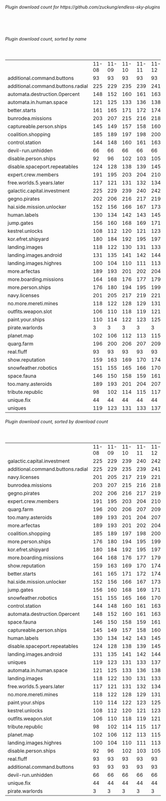 <h6>Plugin download count for https://github.com/zuckung/endless-sky-plugins</h6><br>
<br>
<h6>Plugin download count, sorted by name</h6><sub><sup><br>
<table>
	<tr>
		<td></td>
		<td>11-08</td>
		<td>11-09</td>
		<td>11-10</td>
		<td>11-11</td>
		<td>11-12</td>
		<td>11-13</td>
		<td>11-14</td>
		<td>today +</td>
	</tr>
	<tr>
		<td>additional.command.buttons</td>
		<td>93</td>
		<td>93</td>
		<td>93</td>
		<td>93</td>
		<td>93</td>
		<td>93</td>
		<td>93</td>
		<td></td>
	</tr>
	<tr>
		<td>additional.command.buttons.radial</td>
		<td>225</td>
		<td>229</td>
		<td>235</td>
		<td>239</td>
		<td>241</td>
		<td>242</td>
		<td>242</td>
		<td></td>
	</tr>
	<tr>
		<td>automata.destruction.0percent</td>
		<td>148</td>
		<td>152</td>
		<td>160</td>
		<td>161</td>
		<td>163</td>
		<td>164</td>
		<td>164</td>
		<td></td>
	</tr>
	<tr>
		<td>automata.in.human.space</td>
		<td>121</td>
		<td>125</td>
		<td>133</td>
		<td>136</td>
		<td>138</td>
		<td>139</td>
		<td>139</td>
		<td></td>
	</tr>
	<tr>
		<td>better.starts</td>
		<td>161</td>
		<td>165</td>
		<td>171</td>
		<td>172</td>
		<td>174</td>
		<td>175</td>
		<td>175</td>
		<td></td>
	</tr>
	<tr>
		<td>bunrodea.missions</td>
		<td>203</td>
		<td>207</td>
		<td>215</td>
		<td>216</td>
		<td>218</td>
		<td>221</td>
		<td>221</td>
		<td></td>
	</tr>
	<tr>
		<td>captureable.person.ships</td>
		<td>145</td>
		<td>149</td>
		<td>157</td>
		<td>158</td>
		<td>160</td>
		<td>161</td>
		<td>161</td>
		<td></td>
	</tr>
	<tr>
		<td>coalition.shopping</td>
		<td>185</td>
		<td>189</td>
		<td>197</td>
		<td>198</td>
		<td>200</td>
		<td>203</td>
		<td>203</td>
		<td></td>
	</tr>
	<tr>
		<td>control.station</td>
		<td>144</td>
		<td>148</td>
		<td>160</td>
		<td>161</td>
		<td>163</td>
		<td>164</td>
		<td>164</td>
		<td></td>
	</tr>
	<tr>
		<td>devil-run.unhidden</td>
		<td>66</td>
		<td>66</td>
		<td>66</td>
		<td>66</td>
		<td>66</td>
		<td>66</td>
		<td>66</td>
		<td></td>
	</tr>
	<tr>
		<td>disable.person.ships</td>
		<td>92</td>
		<td>96</td>
		<td>102</td>
		<td>103</td>
		<td>105</td>
		<td>106</td>
		<td>106</td>
		<td></td>
	</tr>
	<tr>
		<td>disable.spaceport.repeatables</td>
		<td>124</td>
		<td>128</td>
		<td>138</td>
		<td>139</td>
		<td>145</td>
		<td>146</td>
		<td>146</td>
		<td></td>
	</tr>
	<tr>
		<td>expert.crew.members</td>
		<td>191</td>
		<td>195</td>
		<td>203</td>
		<td>204</td>
		<td>210</td>
		<td>213</td>
		<td>213</td>
		<td></td>
	</tr>
	<tr>
		<td>free.worlds.5.years.later</td>
		<td>117</td>
		<td>121</td>
		<td>131</td>
		<td>132</td>
		<td>134</td>
		<td>135</td>
		<td>136</td>
		<td>+ 1</td>
	</tr>
	<tr>
		<td>galactic.capital.investment</td>
		<td>225</td>
		<td>229</td>
		<td>239</td>
		<td>240</td>
		<td>242</td>
		<td>247</td>
		<td>247</td>
		<td></td>
	</tr>
	<tr>
		<td>gegno.pirates</td>
		<td>202</td>
		<td>206</td>
		<td>216</td>
		<td>217</td>
		<td>219</td>
		<td>220</td>
		<td>220</td>
		<td></td>
	</tr>
	<tr>
		<td>hai.side.mission.unlocker</td>
		<td>152</td>
		<td>156</td>
		<td>166</td>
		<td>167</td>
		<td>173</td>
		<td>174</td>
		<td>174</td>
		<td></td>
	</tr>
	<tr>
		<td>human.labels</td>
		<td>130</td>
		<td>134</td>
		<td>142</td>
		<td>143</td>
		<td>145</td>
		<td>146</td>
		<td>146</td>
		<td></td>
	</tr>
	<tr>
		<td>jump.gates</td>
		<td>156</td>
		<td>160</td>
		<td>168</td>
		<td>169</td>
		<td>171</td>
		<td>172</td>
		<td>172</td>
		<td></td>
	</tr>
	<tr>
		<td>kestrel.unlocks</td>
		<td>108</td>
		<td>112</td>
		<td>120</td>
		<td>121</td>
		<td>123</td>
		<td>126</td>
		<td>126</td>
		<td></td>
	</tr>
	<tr>
		<td>kor.efret.shipyard</td>
		<td>180</td>
		<td>184</td>
		<td>192</td>
		<td>195</td>
		<td>197</td>
		<td>198</td>
		<td>198</td>
		<td></td>
	</tr>
	<tr>
		<td>landing.images</td>
		<td>118</td>
		<td>122</td>
		<td>130</td>
		<td>131</td>
		<td>133</td>
		<td>136</td>
		<td>136</td>
		<td></td>
	</tr>
	<tr>
		<td>landing.images.android</td>
		<td>131</td>
		<td>135</td>
		<td>141</td>
		<td>142</td>
		<td>144</td>
		<td>145</td>
		<td>145</td>
		<td></td>
	</tr>
	<tr>
		<td>landing.images.highres</td>
		<td>100</td>
		<td>104</td>
		<td>110</td>
		<td>111</td>
		<td>113</td>
		<td>116</td>
		<td>116</td>
		<td></td>
	</tr>
	<tr>
		<td>more.arfectas</td>
		<td>189</td>
		<td>193</td>
		<td>201</td>
		<td>202</td>
		<td>204</td>
		<td>205</td>
		<td>205</td>
		<td></td>
	</tr>
	<tr>
		<td>more.boarding.missions</td>
		<td>164</td>
		<td>168</td>
		<td>176</td>
		<td>177</td>
		<td>179</td>
		<td>182</td>
		<td>182</td>
		<td></td>
	</tr>
	<tr>
		<td>more.person.ships</td>
		<td>176</td>
		<td>180</td>
		<td>194</td>
		<td>195</td>
		<td>199</td>
		<td>200</td>
		<td>200</td>
		<td></td>
	</tr>
	<tr>
		<td>navy.licenses</td>
		<td>201</td>
		<td>205</td>
		<td>217</td>
		<td>219</td>
		<td>221</td>
		<td>224</td>
		<td>224</td>
		<td></td>
	</tr>
	<tr>
		<td>no.more.mereti.mines</td>
		<td>118</td>
		<td>122</td>
		<td>128</td>
		<td>129</td>
		<td>131</td>
		<td>132</td>
		<td>132</td>
		<td></td>
	</tr>
	<tr>
		<td>outfits.weapon.slot</td>
		<td>106</td>
		<td>110</td>
		<td>118</td>
		<td>119</td>
		<td>121</td>
		<td>122</td>
		<td>122</td>
		<td></td>
	</tr>
	<tr>
		<td>paint.your.ships</td>
		<td>110</td>
		<td>114</td>
		<td>122</td>
		<td>123</td>
		<td>125</td>
		<td>126</td>
		<td>126</td>
		<td></td>
	</tr>
	<tr>
		<td>pirate.warlords</td>
		<td>3</td>
		<td>3</td>
		<td>3</td>
		<td>3</td>
		<td>3</td>
		<td>3</td>
		<td>3</td>
		<td></td>
	</tr>
	<tr>
		<td>planet.map</td>
		<td>102</td>
		<td>106</td>
		<td>112</td>
		<td>113</td>
		<td>115</td>
		<td>116</td>
		<td>116</td>
		<td></td>
	</tr>
	<tr>
		<td>quarg.farm</td>
		<td>196</td>
		<td>200</td>
		<td>206</td>
		<td>207</td>
		<td>209</td>
		<td>210</td>
		<td>210</td>
		<td></td>
	</tr>
	<tr>
		<td>real.fluff</td>
		<td>93</td>
		<td>93</td>
		<td>93</td>
		<td>93</td>
		<td>93</td>
		<td>93</td>
		<td>93</td>
		<td></td>
	</tr>
	<tr>
		<td>show.reputation</td>
		<td>159</td>
		<td>163</td>
		<td>169</td>
		<td>170</td>
		<td>174</td>
		<td>175</td>
		<td>175</td>
		<td></td>
	</tr>
	<tr>
		<td>snowfeather.robotics</td>
		<td>151</td>
		<td>155</td>
		<td>165</td>
		<td>166</td>
		<td>170</td>
		<td>171</td>
		<td>171</td>
		<td></td>
	</tr>
	<tr>
		<td>space.fauna</td>
		<td>146</td>
		<td>150</td>
		<td>158</td>
		<td>159</td>
		<td>161</td>
		<td>162</td>
		<td>162</td>
		<td></td>
	</tr>
	<tr>
		<td>too.many.asteroids</td>
		<td>189</td>
		<td>193</td>
		<td>201</td>
		<td>204</td>
		<td>207</td>
		<td>208</td>
		<td>208</td>
		<td></td>
	</tr>
	<tr>
		<td>tribute.republic</td>
		<td>98</td>
		<td>102</td>
		<td>114</td>
		<td>115</td>
		<td>117</td>
		<td>118</td>
		<td>118</td>
		<td></td>
	</tr>
	<tr>
		<td>unique.fix</td>
		<td>44</td>
		<td>44</td>
		<td>44</td>
		<td>44</td>
		<td>44</td>
		<td>44</td>
		<td>44</td>
		<td></td>
	</tr>
	<tr>
		<td>uniques</td>
		<td>119</td>
		<td>123</td>
		<td>131</td>
		<td>133</td>
		<td>137</td>
		<td>140</td>
		<td>140</td>
		<td></td>
	</tr>
</table>
</sub></sup>
<h6>Plugin download count, sorted by download count</h6><sub><sup><br>
<table>
	<tr>
		<td></td>
		<td>11-08</td>
		<td>11-09</td>
		<td>11-10</td>
		<td>11-11</td>
		<td>11-12</td>
		<td>11-13</td>
		<td>11-14</td>
		<td>today +</td>
	</tr>
	<tr>
		<td>galactic.capital.investment</td>
		<td>225</td>
		<td>229</td>
		<td>239</td>
		<td>240</td>
		<td>242</td>
		<td>247</td>
		<td>247</td>
		<td></td>
	</tr>
	<tr>
		<td>additional.command.buttons.radial</td>
		<td>225</td>
		<td>229</td>
		<td>235</td>
		<td>239</td>
		<td>241</td>
		<td>242</td>
		<td>242</td>
		<td></td>
	</tr>
	<tr>
		<td>navy.licenses</td>
		<td>201</td>
		<td>205</td>
		<td>217</td>
		<td>219</td>
		<td>221</td>
		<td>224</td>
		<td>224</td>
		<td></td>
	</tr>
	<tr>
		<td>bunrodea.missions</td>
		<td>203</td>
		<td>207</td>
		<td>215</td>
		<td>216</td>
		<td>218</td>
		<td>221</td>
		<td>221</td>
		<td></td>
	</tr>
	<tr>
		<td>gegno.pirates</td>
		<td>202</td>
		<td>206</td>
		<td>216</td>
		<td>217</td>
		<td>219</td>
		<td>220</td>
		<td>220</td>
		<td></td>
	</tr>
	<tr>
		<td>expert.crew.members</td>
		<td>191</td>
		<td>195</td>
		<td>203</td>
		<td>204</td>
		<td>210</td>
		<td>213</td>
		<td>213</td>
		<td></td>
	</tr>
	<tr>
		<td>quarg.farm</td>
		<td>196</td>
		<td>200</td>
		<td>206</td>
		<td>207</td>
		<td>209</td>
		<td>210</td>
		<td>210</td>
		<td></td>
	</tr>
	<tr>
		<td>too.many.asteroids</td>
		<td>189</td>
		<td>193</td>
		<td>201</td>
		<td>204</td>
		<td>207</td>
		<td>208</td>
		<td>208</td>
		<td></td>
	</tr>
	<tr>
		<td>more.arfectas</td>
		<td>189</td>
		<td>193</td>
		<td>201</td>
		<td>202</td>
		<td>204</td>
		<td>205</td>
		<td>205</td>
		<td></td>
	</tr>
	<tr>
		<td>coalition.shopping</td>
		<td>185</td>
		<td>189</td>
		<td>197</td>
		<td>198</td>
		<td>200</td>
		<td>203</td>
		<td>203</td>
		<td></td>
	</tr>
	<tr>
		<td>more.person.ships</td>
		<td>176</td>
		<td>180</td>
		<td>194</td>
		<td>195</td>
		<td>199</td>
		<td>200</td>
		<td>200</td>
		<td></td>
	</tr>
	<tr>
		<td>kor.efret.shipyard</td>
		<td>180</td>
		<td>184</td>
		<td>192</td>
		<td>195</td>
		<td>197</td>
		<td>198</td>
		<td>198</td>
		<td></td>
	</tr>
	<tr>
		<td>more.boarding.missions</td>
		<td>164</td>
		<td>168</td>
		<td>176</td>
		<td>177</td>
		<td>179</td>
		<td>182</td>
		<td>182</td>
		<td></td>
	</tr>
	<tr>
		<td>show.reputation</td>
		<td>159</td>
		<td>163</td>
		<td>169</td>
		<td>170</td>
		<td>174</td>
		<td>175</td>
		<td>175</td>
		<td></td>
	</tr>
	<tr>
		<td>better.starts</td>
		<td>161</td>
		<td>165</td>
		<td>171</td>
		<td>172</td>
		<td>174</td>
		<td>175</td>
		<td>175</td>
		<td></td>
	</tr>
	<tr>
		<td>hai.side.mission.unlocker</td>
		<td>152</td>
		<td>156</td>
		<td>166</td>
		<td>167</td>
		<td>173</td>
		<td>174</td>
		<td>174</td>
		<td></td>
	</tr>
	<tr>
		<td>jump.gates</td>
		<td>156</td>
		<td>160</td>
		<td>168</td>
		<td>169</td>
		<td>171</td>
		<td>172</td>
		<td>172</td>
		<td></td>
	</tr>
	<tr>
		<td>snowfeather.robotics</td>
		<td>151</td>
		<td>155</td>
		<td>165</td>
		<td>166</td>
		<td>170</td>
		<td>171</td>
		<td>171</td>
		<td></td>
	</tr>
	<tr>
		<td>control.station</td>
		<td>144</td>
		<td>148</td>
		<td>160</td>
		<td>161</td>
		<td>163</td>
		<td>164</td>
		<td>164</td>
		<td></td>
	</tr>
	<tr>
		<td>automata.destruction.0percent</td>
		<td>148</td>
		<td>152</td>
		<td>160</td>
		<td>161</td>
		<td>163</td>
		<td>164</td>
		<td>164</td>
		<td></td>
	</tr>
	<tr>
		<td>space.fauna</td>
		<td>146</td>
		<td>150</td>
		<td>158</td>
		<td>159</td>
		<td>161</td>
		<td>162</td>
		<td>162</td>
		<td></td>
	</tr>
	<tr>
		<td>captureable.person.ships</td>
		<td>145</td>
		<td>149</td>
		<td>157</td>
		<td>158</td>
		<td>160</td>
		<td>161</td>
		<td>161</td>
		<td></td>
	</tr>
	<tr>
		<td>human.labels</td>
		<td>130</td>
		<td>134</td>
		<td>142</td>
		<td>143</td>
		<td>145</td>
		<td>146</td>
		<td>146</td>
		<td></td>
	</tr>
	<tr>
		<td>disable.spaceport.repeatables</td>
		<td>124</td>
		<td>128</td>
		<td>138</td>
		<td>139</td>
		<td>145</td>
		<td>146</td>
		<td>146</td>
		<td></td>
	</tr>
	<tr>
		<td>landing.images.android</td>
		<td>131</td>
		<td>135</td>
		<td>141</td>
		<td>142</td>
		<td>144</td>
		<td>145</td>
		<td>145</td>
		<td></td>
	</tr>
	<tr>
		<td>uniques</td>
		<td>119</td>
		<td>123</td>
		<td>131</td>
		<td>133</td>
		<td>137</td>
		<td>140</td>
		<td>140</td>
		<td></td>
	</tr>
	<tr>
		<td>automata.in.human.space</td>
		<td>121</td>
		<td>125</td>
		<td>133</td>
		<td>136</td>
		<td>138</td>
		<td>139</td>
		<td>139</td>
		<td></td>
	</tr>
	<tr>
		<td>landing.images</td>
		<td>118</td>
		<td>122</td>
		<td>130</td>
		<td>131</td>
		<td>133</td>
		<td>136</td>
		<td>136</td>
		<td></td>
	</tr>
	<tr>
		<td>free.worlds.5.years.later</td>
		<td>117</td>
		<td>121</td>
		<td>131</td>
		<td>132</td>
		<td>134</td>
		<td>135</td>
		<td>136</td>
		<td>+ 1</td>
	</tr>
	<tr>
		<td>no.more.mereti.mines</td>
		<td>118</td>
		<td>122</td>
		<td>128</td>
		<td>129</td>
		<td>131</td>
		<td>132</td>
		<td>132</td>
		<td></td>
	</tr>
	<tr>
		<td>paint.your.ships</td>
		<td>110</td>
		<td>114</td>
		<td>122</td>
		<td>123</td>
		<td>125</td>
		<td>126</td>
		<td>126</td>
		<td></td>
	</tr>
	<tr>
		<td>kestrel.unlocks</td>
		<td>108</td>
		<td>112</td>
		<td>120</td>
		<td>121</td>
		<td>123</td>
		<td>126</td>
		<td>126</td>
		<td></td>
	</tr>
	<tr>
		<td>outfits.weapon.slot</td>
		<td>106</td>
		<td>110</td>
		<td>118</td>
		<td>119</td>
		<td>121</td>
		<td>122</td>
		<td>122</td>
		<td></td>
	</tr>
	<tr>
		<td>tribute.republic</td>
		<td>98</td>
		<td>102</td>
		<td>114</td>
		<td>115</td>
		<td>117</td>
		<td>118</td>
		<td>118</td>
		<td></td>
	</tr>
	<tr>
		<td>planet.map</td>
		<td>102</td>
		<td>106</td>
		<td>112</td>
		<td>113</td>
		<td>115</td>
		<td>116</td>
		<td>116</td>
		<td></td>
	</tr>
	<tr>
		<td>landing.images.highres</td>
		<td>100</td>
		<td>104</td>
		<td>110</td>
		<td>111</td>
		<td>113</td>
		<td>116</td>
		<td>116</td>
		<td></td>
	</tr>
	<tr>
		<td>disable.person.ships</td>
		<td>92</td>
		<td>96</td>
		<td>102</td>
		<td>103</td>
		<td>105</td>
		<td>106</td>
		<td>106</td>
		<td></td>
	</tr>
	<tr>
		<td>real.fluff</td>
		<td>93</td>
		<td>93</td>
		<td>93</td>
		<td>93</td>
		<td>93</td>
		<td>93</td>
		<td>93</td>
		<td></td>
	</tr>
	<tr>
		<td>additional.command.buttons</td>
		<td>93</td>
		<td>93</td>
		<td>93</td>
		<td>93</td>
		<td>93</td>
		<td>93</td>
		<td>93</td>
		<td></td>
	</tr>
	<tr>
		<td>devil-run.unhidden</td>
		<td>66</td>
		<td>66</td>
		<td>66</td>
		<td>66</td>
		<td>66</td>
		<td>66</td>
		<td>66</td>
		<td></td>
	</tr>
	<tr>
		<td>unique.fix</td>
		<td>44</td>
		<td>44</td>
		<td>44</td>
		<td>44</td>
		<td>44</td>
		<td>44</td>
		<td>44</td>
		<td></td>
	</tr>
	<tr>
		<td>pirate.warlords</td>
		<td>3</td>
		<td>3</td>
		<td>3</td>
		<td>3</td>
		<td>3</td>
		<td>3</td>
		<td>3</td>
		<td></td>
	</tr>
</table>
</sub></sup>
